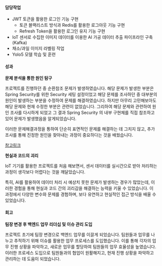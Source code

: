 #### 담당작업
- JWT 토큰을 활용한 로그인 기능 구현
    - 토큰 블랙리스트 방식과 Redis를 활용한 로그아웃 기능 구현
    - Refresh Token을 활용한 로그인 유지 기능 구현
- IoT 센서로 수집한 이미지 데이터를 이용한 AI 가공 데이터 추출 파이프라인 구축 (Kafka)
- 채소/과일 이미지 라벨링 작업
- Yolo5 모델 학습 및 훈련

#### 성과

**문제 분석을 통한 원인 탐구**

프로젝트를 진행하던 중 순환참조 문제가 발생하였습니다. 해당 문제가 발생한 부분은 Spring Security를 위한 Security 세팅 설정이었고 해당 문제를 조사하던 중 대부분의 원인이 발생하는 부분을 수정하여 문제를 해결하였습니다. 하지만 아무리 고민해보아도 해당 문제와 현재 수정한 부분은 관련이 없었습니다. 그리하여 해당 문제와 관련하여 원인 조사를 다시하게 되었고 그 결과 Spring Security 의 내부 구현체를 직접 참조하고 있어 문제가 발생했음을 알게되었습니다.

이러한 문제해결과정을 통하여 단순히 표면적인 문제를 해결하는 데 그치지 않고, 추가 조사를 통해 진정한 원인을 찾아내는 과정이 중요하다는 것을 배웠습니다.

[참고링크](https://velog.io/@dhsdb02/Bean-%EC%88%9C%ED%99%98-%EC%B0%B8%EC%A1%B0-%EB%AC%B8%EC%A0%9C-%ED%95%B4%EA%B2%B0%EA%B8%B0)

**현실과 코드의 괴리**

IoT 기기를 활용한 프로젝트를 처음 해보면서, 센서 데이터를 실시간으로 받아 처리하는 과정이 생각보다 어렵다는 것을 깨달았습니다. 

특히, AI를 활용하여 데이터 처리 시 예상치 못한 문제가 발생하는 경우가 많았는데, 이러한 경험을 통해 현실과 코드 간의 괴리감을 해결하는 능력을 키울 수 있었습니다. 이 과정에서 다양한 변수와 문제를 경험하며, 보다 유연하고 현실적인 접근 방식을 배울 수 있었습니다.

#### 회고

**팀장 변경 후 백엔드 업무 리더십 및 이슈 관리 도입**

프로젝트 초기에 팀장 변경으로 백엔드 업무를 이끌게 되었습니다. 팀원들과 업무를 나누고 추적하기 위해 이슈를 활용한 업무 프로세스를 도입했습니다. 이를 통해 각자의 업무 진행 상황을 파악하고, 새로운 업무를 할당하여 팀원들의 업무 효율성을 높였습니다. 이러한 프로세스 도입으로 팀원들과의 협업이 원활해지고, 현재 진행 상황을 파악하고 관리하는 데 도움이 되었습니다.

